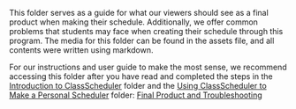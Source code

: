 This folder serves as a guide for what our viewers should see as a final product when making their schedule. Additionally, we offer common problems that students may face when creating their schedule through this program. The media for this folder can be found in the assets file, and all contents were written using markdown. 

For our instructions and user guide to make the most sense, we recommend accessing this folder after you have read and completed the steps in the [Introduction to ClassScheduler](1-Introduction%20to%20ClassScheduler) folder and the [Using ClassScheduler to Make a Personal Scheduler](2-Using%20ClassScheduler%20to%20Make%20a%20Personal%20Schedule) folder: [Final Product and Troubleshooting](Final%20Product%20and%20Troubleshooting.md) 
